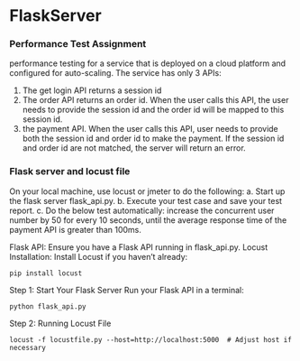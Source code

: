 # FlaskServer

### Performance Test Assignment
performance testing for a service that is deployed on a 
cloud platform and configured for auto-scaling. The service has only 3 APIs: 
1. The get login API returns a session id
2. The order API returns an order id. When the user calls this API, the user needs to 
provide the session id and the order id will be mapped to this session id.
3. the payment API. When the user calls this API, user needs to provide both the 
session id and order id to make the payment. If the session id and order id are 
not matched, the server will return an error.


### Flask server and locust file

On your local machine, use locust or jmeter to do the following:
a. Start up the flask server flask_api.py.
b. Execute your test case and save your test report.
c. Do the below test automatically: increase the concurrent user number by 50 
for every 10 seconds, until the average response time of the payment API is 
greater than 100ms.


Flask API: Ensure you have a Flask API running in flask_api.py.
Locust Installation: Install Locust if you haven’t already:

```
pip install locust
```

Step 1: Start Your Flask Server
Run your Flask API in a terminal:

```
python flask_api.py
```

Step 2: Running Locust File

```
locust -f locustfile.py --host=http://localhost:5000  # Adjust host if necessary
```
